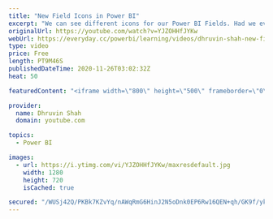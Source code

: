 ```yaml
---
title: "New Field Icons in Power BI"
excerpt: "We can see different icons for our Power BI Fields. Had we ever tried to understand what's the meaning of each icon? Here's an answer. During this video, we will see new Field icons introduced in Power BI Desktop. Microsoft rolled out these new icons with the November 2020 Power BI Desktop update. Here,"
originalUrl: https://youtube.com/watch?v=YJZOHHfJYKw
webUrl: https://everyday.cc/powerbi/learning/videos/dhruvin-shah-new-field-icons-in-power-bi/
type: video
price: Free
length: PT9M46S
publishedDateTime: 2020-11-26T03:02:32Z
heat: 50

featuredContent: "<iframe width=\"800\" height=\"500\" frameborder=\"0\" src=\"https://www.youtube.com/embed/YJZOHHfJYKw\" allow=\"accelerometer; autoplay; encrypted-media; gyroscope; picture-in-picture\" allowfullscreen></iframe>"

provider:
  name: Dhruvin Shah
  domain: youtube.com

topics:
  - Power BI

images:
  - url: https://i.ytimg.com/vi/YJZOHHfJYKw/maxresdefault.jpg
    width: 1280
    height: 720
    isCached: true

secured: "/WUSj42Q/PKBk7KZvYq/nAWqRmG6HinJ2N5oDnk0EP6Rw16QEN+qh/GK9f/yktssGNfPZ+g1HS3N5oWUFdD4OZAgxXgHnXQpWWRMFdLOA6B7OGxezG5NpTOAltmMQdm+VWC6y6crxco/xNUK/I0CCQwUyzgY4XTemXy45DY0CLtBaRiUyEZ642xrvITWKWjUxBNffahkI1r5HM38Ig8ihH/Wr/07EOGff8Mk4fDPD2eq4NL0Deyh8abf0cm8vyMzMGJdsjIK+gbDUi2+puZCwZuyEq8GswxkewmB4LB2zq0CWSVClr9z/DQgysO5zoAwk6p+XufTLJttP07gqv7OrrWZa9rY5h9lK/0oonhkIwSk3xYJEA2Kn4TTIPmpmDDrL/O2VGQX0SyAd3FElq7kZZKps1ryY1h3ALFfwUUNDhE=;xmo0jUh4d9HdlEwKc+/ZSA=="
---
```



